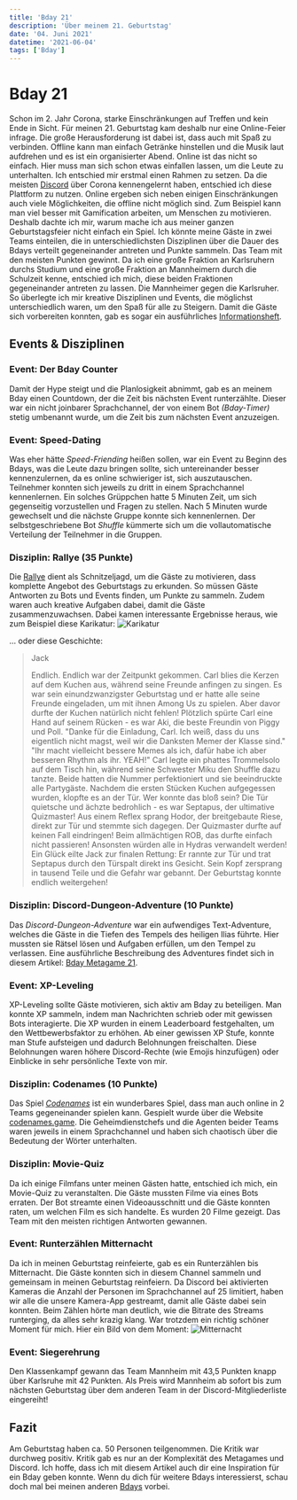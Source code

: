 ```yaml
---
title: 'Bday 21'
description: 'Über meinem 21. Geburtstag'
date: '04. Juni 2021'
datetime: '2021-06-04'
tags: ['Bday']
---
```


# Bday 21

Schon im 2. Jahr Corona, starke Einschränkungen auf Treffen und kein Ende in Sicht. Für meinen 21. Geburtstag kam
deshalb nur eine Online-Feier infrage. Die große Herausforderung ist dabei ist, dass auch mit Spaß zu verbinden. Offline
kann man einfach Getränke hinstellen und die Musik laut aufdrehen und es ist ein organisierter Abend. Online ist das
nicht so einfach. Hier muss man sich schon etwas einfallen lassen, um die Leute zu unterhalten. Ich entschied mir
erstmal einen Rahmen zu setzen. Da die meisten [Discord](https://discord.com) über Corona kennengelernt haben, entschied
ich diese Plattform zu nutzen. Online ergeben sich neben einigen Einschränkungen auch viele Möglichkeiten, die offline
nicht möglich sind. Zum Beispiel kann man viel besser mit Gamification arbeiten, um Menschen zu motivieren. Deshalb
dachte ich mir, warum mache ich aus meiner ganzen Geburtstagsfeier nicht einfach ein Spiel. Ich könnte meine Gäste in
zwei Teams einteilen, die in unterschiedlichsten Disziplinen über die Dauer des Bdays verteilt gegeneinander antreten
und Punkte sammeln. Das Team mit den meisten Punkten gewinnt. Da ich eine große Fraktion an Karlsruhern durchs Studium
und eine große Fraktion an Mannheimern durch die Schulzeit kenne, entschied ich mich, diese beiden Fraktionen
gegeneinander antreten zu lassen. Die Mannheimer gegen die Karlsruher. So überlegte ich mir kreative Disziplinen und
Events, die möglichst unterschiedlich waren, um den Spaß für alle zu Steigern. Damit die Gäste sich vorbereiten konnten, gab es sogar ein ausführliches [Informationsheft](InfoBday21.pdf).

## Events & Disziplinen

### Event: Der Bday Counter

Damit der Hype steigt und die Planlosigkeit abnimmt, gab es an meinem Bday einen Countdown, der die Zeit bis nächsten
Event runterzählte. Dieser war ein nicht joinbarer Sprachchannel, der von einem Bot _(Bday-Timer)_ stetig umbenannt
wurde, um die Zeit bis zum nächsten Event anzuzeigen.

### Event: Speed-Dating

Was eher hätte _Speed-Friending_ heißen sollen, war ein Event zu Beginn des Bdays, was die Leute dazu bringen sollte,
sich untereinander besser kennenzulernen, da es online schwieriger ist, sich auszutauschen.
Teilnehmer konnten sich jeweils zu dritt in einem Sprachchannel kennenlernen. Ein solches Grüppchen hatte 5 Minuten
Zeit, um sich gegenseitig vorzustellen und Fragen zu stellen. Nach 5 Minuten wurde gewechselt und die nächste Gruppe
konnte sich kennenlernen. Der selbstgeschriebene Bot _Shuffle_ kümmerte sich um die vollautomatische Verteilung der
Teilnehmer in die Gruppen.

### Disziplin: Rallye (35 Punkte)

Die [Rallye](Rallye_2021.pdf) dient als Schnitzeljagd, um die Gäste zu motivieren, dass komplette Angebot des
Geburtstags zu erkunden. So müssen Gäste Antworten zu Bots und Events finden, um Punkte zu sammeln. Zudem waren auch
kreative Aufgaben dabei, damit die Gäste zusammenzuwachsen. Dabei kamen interessante Ergebnisse heraus, wie zum Beispiel diese Karikatur:
![Karikatur](Charikatur21.png)

... oder diese Geschichte:

> Jack
>
> Endlich. Endlich war der Zeitpunkt gekommen. Carl blies die Kerzen auf dem Kuchen aus, während seine Freunde anfingen
> zu singen. Es war sein einundzwanzigster Geburtstag und er hatte alle seine Freunde eingeladen, um mit ihnen Among Us zu
> spielen. Aber davor durfte der Kuchen natürlich nicht fehlen! Plötzlich spürte Carl eine Hand auf seinem Rücken - es war
> Aki, die beste Freundin von Piggy und Poll. "Danke für die Einladung, Carl. Ich weiß, dass du uns eigentlich nicht
> magst, weil wir die Danksten Memer der Klasse sind."
> "Ihr macht vielleicht bessere Memes als ich, dafür habe ich aber besseren Rhythm als ihr. YEAH!" Carl legte ein phattes
> Trommelsolo auf dem Tisch hin, während seine Schwester Miku den Shuffle dazu tanzte. Beide hatten die Nummer
> perfektioniert und sie beeindruckte alle Partygäste. Nachdem die ersten Stücken Kuchen aufgegessen wurden, klopfte es an
> der Tür. Wer konnte das bloß sein? Die Tür quietsche und ächzte bedrohlich - es war Septapus, der ultimative Quizmaster!
> Aus einem Reflex sprang Hodor, der breitgebaute Riese, direkt zur Tür und stemmte sich dagegen. Der Quizmaster durfte
> auf keinen Fall eindringen! Beim allmächtigen ROB, das durfte einfach nicht passieren! Ansonsten würden alle in Hydras
> verwandelt werden!
> Ein Glück eilte Jack zur finalen Rettung: Er rannte zur Tür und trat Septapus durch den Türspalt direkt ins Gesicht.
> Sein Kopf zersprang in tausend Teile und die Gefahr war gebannt. Der Geburtstag konnte endlich weitergehen!

### Disziplin: Discord-Dungeon-Adventure (10 Punkte)

Das _Discord-Dungeon-Adventure_ war ein aufwendiges Text-Adventure, welches die Gäste in die Tiefen des Tempels des heiligen Ilias führte. Hier mussten sie Rätsel lösen und Aufgaben erfüllen, um den Tempel zu verlassen. Eine ausführliche Beschreibung des Adventures findet sich in diesem Artikel: [Bday Metagame 21](/articles/bday21_meta).

### Event: XP-Leveling

XP-Leveling sollte Gäste motivieren, sich aktiv am Bday zu beteiligen. Man konnte XP sammeln, indem man Nachrichten
schrieb oder mit gewissen Bots interagierte. Die XP wurden in einem Leaderboard festgehalten, um den Wettbewerbsfaktor
zu erhöhen. Ab einer gewissen XP Stufe, konnte man Stufe aufsteigen und dadurch Belohnungen freischalten. Diese
Belohnungen waren höhere Discord-Rechte (wie Emojis hinzufügen) oder Einblicke in sehr persönliche Texte von mir.

### Disziplin: Codenames (10 Punkte)

Das Spiel [_Codenames_](https://de.wikipedia.org/wiki/Codenames) ist ein wunderbares Spiel, dass man auch online in 2 Teams gegeneinander spielen kann. Gespielt wurde über die Website [codenames.game](https://codenames.game/). Die Geheimdienstchefs und die Agenten beider Teams waren jeweils in einem Sprachchannel und haben sich chaotisch über die Bedeutung der Wörter unterhalten.

### Disziplin: Movie-Quiz

Da ich einige Filmfans unter meinen Gästen hatte, entschied ich mich, ein Movie-Quiz zu veranstalten. Die Gäste mussten Filme via eines Bots erraten. Der Bot streamte einen Videoausschnitt und die Gäste konnten raten, um welchen Film es sich handelte. Es wurden 20 Filme gezeigt. Das Team mit den meisten richtigen Antworten gewannen.

### Event: Runterzählen Mitternacht

Da ich in meinen Geburtstag reinfeierte, gab es ein Runterzählen bis Mitternacht. Die Gäste konnten sich in diesem Channel sammeln und gemeinsam in meinen Geburtstag reinfeiern. Da Discord bei aktivierten Kameras die Anzahl der Personen im Sprachchannel auf 25 limitiert, haben wir alle die unsere Kamera-App gestreamt, damit alle Gäste dabei sein konnten. Beim Zählen hörte man deutlich, wie die Bitrate des Streams runterging, da alles sehr krazig klang. War trotzdem ein richtig schöner Moment für mich. Hier ein Bild von dem Moment:
![Mitternacht](Midnight21.png)

### Event: Siegerehrung

Den Klassenkampf gewann das Team Mannheim mit 43,5 Punkten knapp über Karlsruhe mit 42 Punkten. Als Preis wird Mannheim ab sofort bis zum nächsten Geburtstag über dem anderen Team in der Discord-Mitgliederliste eingereiht!

## Fazit

Am Geburtstag haben ca. 50 Personen teilgenommen. Die Kritik war durchweg positiv. Kritik gab es nur an der Komplexität des Metagames und Discord.
Ich hoffe, dass ich mit diesem Artikel auch dir eine Inspiration für ein Bday geben konnte.
Wenn du dich für weitere Bdays interessierst, schau doch mal bei meinen anderen [Bdays](t/Bday) vorbei.
